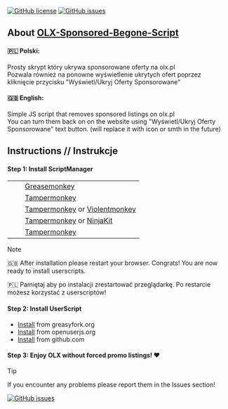[![GitHub license](https://img.shields.io/github/license/b13kjack/OLX-Sponsored-Begone-Script.svg?style=flat-square&color=blue)](https://github.com/b13kjack/OLX-Sponsored-Begone-Script/blob/main/LICENSE)
[![GitHub issues](https://img.shields.io/github/issues/b13kjack/OLX-Sponsored-Begone-Script.svg?style=flat-square&color=blue)](https://github.com/b13kjack/OLX-Sponsored-Begone-Script/issues)

## About [OLX-Sponsored-Begone-Script](https://github.com/b13kjack/OLX-Sponsored-Begone-Script)



####  🇵🇱 Polski:

Prosty skrypt który ukrywa sponsorowane oferty na olx.pl<br>
Pozwala również na ponowne wyświetlenie ukrytych ofert poprzez kliknięcie przycisku "Wyświetl/Ukryj Oferty Sponsorowane"

#### 🇬🇧 English:
Simple JS script that removes sponsored listings on olx.pl<br>
You can turn them back on on the website using "Wyświetl/Ukryj Oferty Sponsorowane" text button. (will replace it with icon or smth in the future)

## Instructions // Instrukcje

#### Step 1: Install ScriptManager

<table>
  <tr>
    <td><img src="https://upload.wikimedia.org/wikipedia/commons/e/e7/Firefox_logo%2C_2019.png" height="16px"></td>
    <td><a href="https://addons.mozilla.org/firefox/addon/greasemonkey/">Greasemonkey</a></td>
  </tr>
  <tr>
    <td><img src="https://upload.wikimedia.org/wikipedia/commons/thumb/8/87/Google_Chrome_icon_%282011%29.png/480px-Google_Chrome_icon_%282011%29.png" height="16px"></td>
    <td><a href="https://chrome.google.com/webstore/detail/tampermonkey/dhdgffkkebhmkfjojejmpbldmpobfkfo">Tampermonkey</a></td>
  </tr>
  <tr>
    <td><img src="https://upload.wikimedia.org/wikipedia/commons/thumb/4/49/Opera_2015_icon.svg/512px-Opera_2015_icon.svg.png" height="16px"></td>
    <td><a href="https://addons.opera.com/extensions/details/tampermonkey-beta/">Tampermonkey</a> or <a href="https://addons.opera.com/extensions/details/violent-monkey/">Violentmonkey</a></td>
  </tr>
  <tr>
    <td><img src="https://upload.wikimedia.org/wikipedia/commons/thumb/5/52/Safari_browser_logo.svg/512px-Safari_browser_logo.svg.png" height="16px"></td>
    <td><a href="https://safari.tampermonkey.net/tampermonkey.safariextz">Tampermonkey</a> or <a href="https://github.com/os0x/NinjaKit">NinjaKit</a></td>
  </tr>
  <tr>
    <td><img src="https://upload.wikimedia.org/wikipedia/commons/thumb/9/98/Microsoft_Edge_logo_%282019%29.svg/512px-Microsoft_Edge_logo_%282019%29.svg.png" height="16px"></td>
    <td><a href="https://www.microsoft.com/store/p/tampermonkey/9nblggh5162s">Tampermonkey</a></td>
  </tr>
</table>

> [!NOTE] 
> 🇬🇧 After installation please restart your browser. Congrats! You are now ready to install userscripts.
>
> 🇵🇱 Pamiętaj aby po instalacji zrestartować przeglądarkę. Po restarcie możesz korzystać z userscriptów!

#### Step 2: Install UserScript

* [Install](https://greasyfork.org/en/scripts/486980-olx-sponsored-begone/code) from greasyfork.org
* [Install](https://openuserjs.org/install/b13kjack/OLX_Sponsored_Begone.user.js) from openuserjs.org
* [Install](https://raw.githubusercontent.com/b13kjack/OLX-Sponsored-Begone-Script/main/olx-sponsored-begone.user.js) from github.com

#### Step 3: Enjoy OLX without forced promo listings! ❤️

> [!TIP]
> If you encounter any problems please report them in the Issues section! 
> 
> [![GitHub issues](https://img.shields.io/github/issues/b13kjack/OLX-Sponsored-Begone-Script.svg?style=flat-square&color=blue)](https://github.com/b13kjack/OLX-Sponsored-Begone-Script/issues)

